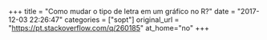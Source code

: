 +++
title = "Como mudar o tipo de letra em um gráfico no R?"
date = "2017-12-03 22:26:47"
categories = ["sopt"]
original_url = "https://pt.stackoverflow.com/q/260185"
at_home="no"
+++


